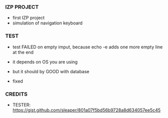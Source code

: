 ### IZP PROJECT

- first IZP project
- simulation of navigation keyboard

### TEST

- test FAILED on empty imput, because echo -e adds one more empty line at the end
- it depends on OS you are using
- but it should by GOOD with database

- fixed

### CREDITS

- TESTER: https://gist.github.com/sleaper/801a07f5bd56b9728a8d634057ee5c45
